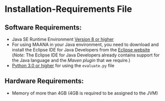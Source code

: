 # Installation-Requirements File

## Software Requirements: 
* Java SE Runtime Environment [Version 8 or higher](https://www.java.com/en/download/)
* For using MAANA in your Java environment, you need to download and install the Eclipse IDE for Java Developers from the [Eclipse website](http://www.eclipse.org/downloads/) (*Note:* The Eclipse IDE for Java Developers already contains support for the Java language and the *Maven plugin* that we require.) 
* [Python 3.0 or higher](https://www.python.org/download/releases/3.0/) for using the ``evaluate.py`` file

## Hardware Requirements: 
* Memory of more than 4GB (4GB is required to be assigned to the JVM)

